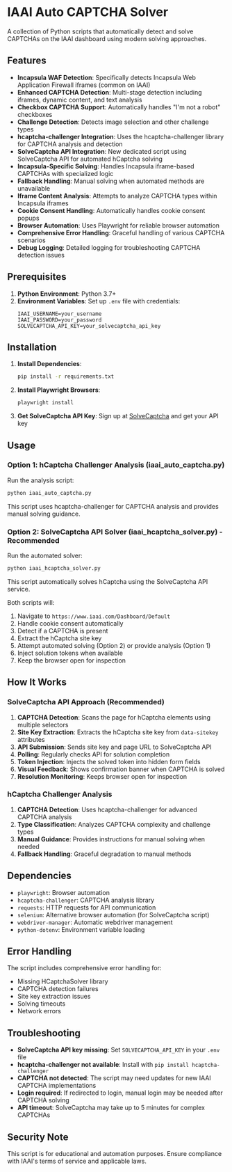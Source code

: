 # IAAI Auto CAPTCHA Solver

A collection of Python scripts that automatically detect and solve CAPTCHAs on the IAAI dashboard using modern solving approaches.

## Features

- **Incapsula WAF Detection**: Specifically detects Incapsula Web Application Firewall iframes (common on IAAI)
- **Enhanced CAPTCHA Detection**: Multi-stage detection including iframes, dynamic content, and text analysis
- **Checkbox CAPTCHA Support**: Automatically handles "I'm not a robot" checkboxes
- **Challenge Detection**: Detects image selection and other challenge types
- **hcaptcha-challenger Integration**: Uses the hcaptcha-challenger library for CAPTCHA analysis and detection
- **SolveCaptcha API Integration**: New dedicated script using SolveCaptcha API for automated hCaptcha solving
- **Incapsula-Specific Solving**: Handles Incapsula iframe-based CAPTCHAs with specialized logic
- **Fallback Handling**: Manual solving when automated methods are unavailable
- **Iframe Content Analysis**: Attempts to analyze CAPTCHA types within Incapsula iframes
- **Cookie Consent Handling**: Automatically handles cookie consent popups
- **Browser Automation**: Uses Playwright for reliable browser automation
- **Comprehensive Error Handling**: Graceful handling of various CAPTCHA scenarios
- **Debug Logging**: Detailed logging for troubleshooting CAPTCHA detection issues

## Prerequisites

1. **Python Environment**: Python 3.7+
2. **Environment Variables**: Set up `.env` file with credentials:
   ```
   IAAI_USERNAME=your_username
   IAAI_PASSWORD=your_password
   SOLVECAPTCHA_API_KEY=your_solvecaptcha_api_key
   ```

## Installation

1. **Install Dependencies**:
   ```bash
   pip install -r requirements.txt
   ```

2. **Install Playwright Browsers**:
   ```bash
   playwright install
   ```

3. **Get SolveCaptcha API Key**:
   Sign up at [SolveCaptcha](https://solvecaptcha.com/) and get your API key

## Usage

### Option 1: hCaptcha Challenger Analysis (iaai_auto_captcha.py)

Run the analysis script:
```bash
python iaai_auto_captcha.py
```

This script uses hcaptcha-challenger for CAPTCHA analysis and provides manual solving guidance.

### Option 2: SolveCaptcha API Solver (iaai_hcaptcha_solver.py) - Recommended

Run the automated solver:
```bash
python iaai_hcaptcha_solver.py
```

This script automatically solves hCaptcha using the SolveCaptcha API service.

Both scripts will:
1. Navigate to `https://www.iaai.com/Dashboard/Default`
2. Handle cookie consent automatically
3. Detect if a CAPTCHA is present
4. Extract the hCaptcha site key
5. Attempt automated solving (Option 2) or provide analysis (Option 1)
6. Inject solution tokens when available
7. Keep the browser open for inspection

## How It Works

### SolveCaptcha API Approach (Recommended)

1. **CAPTCHA Detection**: Scans the page for hCaptcha elements using multiple selectors
2. **Site Key Extraction**: Extracts the hCaptcha site key from `data-sitekey` attributes
3. **API Submission**: Sends site key and page URL to SolveCaptcha API
4. **Polling**: Regularly checks API for solution completion
5. **Token Injection**: Injects the solved token into hidden form fields
6. **Visual Feedback**: Shows confirmation banner when CAPTCHA is solved
7. **Resolution Monitoring**: Keeps browser open for inspection

### hCaptcha Challenger Analysis

1. **CAPTCHA Detection**: Uses hcaptcha-challenger for advanced CAPTCHA analysis
2. **Type Classification**: Analyzes CAPTCHA complexity and challenge types
3. **Manual Guidance**: Provides instructions for manual solving when needed
4. **Fallback Handling**: Graceful degradation to manual methods

## Dependencies

- `playwright`: Browser automation
- `hcaptcha-challenger`: CAPTCHA analysis library
- `requests`: HTTP requests for API communication
- `selenium`: Alternative browser automation (for SolveCaptcha script)
- `webdriver-manager`: Automatic webdriver management
- `python-dotenv`: Environment variable loading

## Error Handling

The script includes comprehensive error handling for:
- Missing HCaptchaSolver library
- CAPTCHA detection failures
- Site key extraction issues
- Solving timeouts
- Network errors

## Troubleshooting

- **SolveCaptcha API key missing**: Set `SOLVECAPTCHA_API_KEY` in your `.env` file
- **hcaptcha-challenger not available**: Install with `pip install hcaptcha-challenger`
- **CAPTCHA not detected**: The script may need updates for new IAAI CAPTCHA implementations
- **Login required**: If redirected to login, manual login may be needed after CAPTCHA solving
- **API timeout**: SolveCaptcha may take up to 5 minutes for complex CAPTCHAs

## Security Note

This script is for educational and automation purposes. Ensure compliance with IAAI's terms of service and applicable laws.